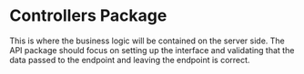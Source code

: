 # Controllers Package

This is where the business logic will be contained on the server side. The API package should focus on setting up the interface and validating that the data passed to the endpoint and leaving the endpoint is correct. 